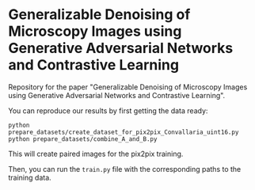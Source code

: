 # Generalizable Denoising of Microscopy Images using Generative Adversarial Networks and Contrastive Learning
Repository for the paper "Generalizable Denoising of Microscopy Images using Generative Adversarial Networks and Contrastive Learning".

You can reproduce our results by first getting the data ready:

```
python prepare_datasets/create_dataset_for_pix2pix_Convallaria_uint16.py
python prepare_datasets/combine_A_and_B.py
```
This will create paired images for the pix2pix training.

Then, you can run the `train.py` file with the corresponding paths to the training data.
